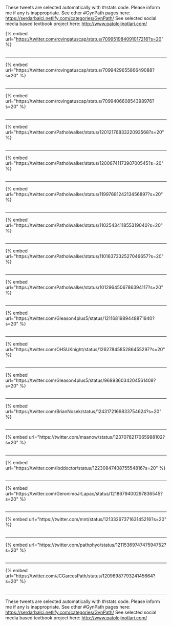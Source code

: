 

These tweets are selected automatically with #rstats code. Please inform me if any is inappropriate.
See other #GynPath pages here: https://serdarbalci.netlify.com/categories/GynPath/ 
See selected social media based textbook project here: http://www.patolojinotlari.com/

{% embed url="https://twitter.com/rovingatuscap/status/709951984091017216?s=20" %}<br>
<br>
<hr>
{% embed url="https://twitter.com/rovingatuscap/status/709942965586649088?s=20" %}<br>
<br>
<hr>
{% embed url="https://twitter.com/rovingatuscap/status/709940660854398976?s=20" %}<br>
<br>
<hr>
{% embed url="https://twitter.com/Patholwalker/status/1201217683322093568?s=20" %}<br>
<br>
<hr>
{% embed url="https://twitter.com/Patholwalker/status/1200674117390700545?s=20" %}<br>
<br>
<hr>
{% embed url="https://twitter.com/Patholwalker/status/1199768124213456897?s=20" %}<br>
<br>
<hr>
{% embed url="https://twitter.com/Patholwalker/status/1102543411855319040?s=20" %}<br>
<br>
<hr>
{% embed url="https://twitter.com/Patholwalker/status/1101637332527046657?s=20" %}<br>
<br>
<hr>
{% embed url="https://twitter.com/Patholwalker/status/1012964506786394117?s=20" %}<br>
<br>
<hr>
{% embed url="https://twitter.com/Gleason4plus5/status/1211681989448871940?s=20" %}<br>
<br>
<hr>
{% embed url="https://twitter.com/OHSUKnight/status/1262784585286455297?s=20" %}<br>
<br>
<hr>
{% embed url="https://twitter.com/Gleason4plus5/status/968936034204561408?s=20" %}<br>
<br>
<hr>
{% embed url="https://twitter.com/BrianNosek/status/1243172169833754624?s=20" %}<br>
<br>
<hr>
{% embed url="https://twitter.com/maanow/status/1237078217065988102?s=20" %}<br>
<br>
<hr>
{% embed url="https://twitter.com/ibddoctor/status/1223084740875554816?s=20" %}<br>
<br>
<hr>
{% embed url="https://twitter.com/GeronimoJrLapac/status/1218679400297836545?s=20" %}<br>
<br>
<hr>
{% embed url="https://twitter.com/mnt/status/1213326737163145216?s=20" %}<br>
<br>
<hr>
{% embed url="https://twitter.com/pathphyo/status/1211536974747594752?s=20" %}<br>
<br>
<hr>
{% embed url="https://twitter.com/JCGarcesPath/status/1209698779324145664?s=20" %}<br>
<br>
<hr>


These tweets are selected automatically with #rstats code. Please inform me if any is inappropriate.
See other #GynPath pages here: https://serdarbalci.netlify.com/categories/GynPath/ 
See selected social media based textbook project here: http://www.patolojinotlari.com/
